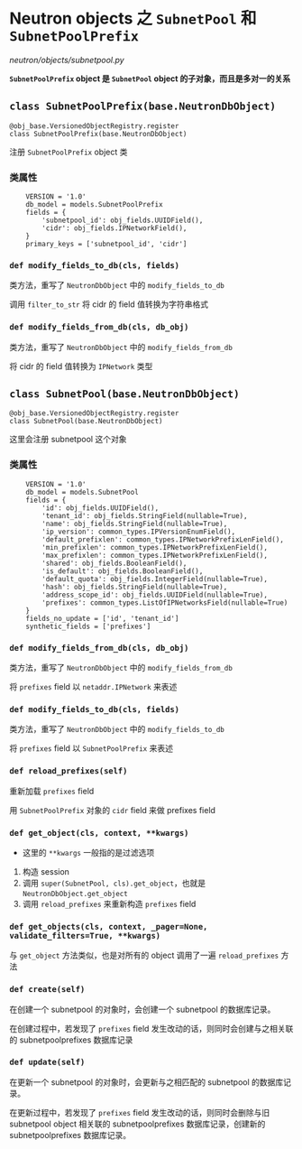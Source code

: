 # Neutron objects 之 `SubnetPool` 和 `SubnetPoolPrefix`

*neutron/objects/subnetpool.py*

**`SubnetPoolPrefix` object 是 `SubnetPool` object 的子对象，而且是多对一的关系**

## `class SubnetPoolPrefix(base.NeutronDbObject)`

```
@obj_base.VersionedObjectRegistry.register
class SubnetPoolPrefix(base.NeutronDbObject)
```

注册 `SubnetPoolPrefix` object 类

### 类属性

```
    VERSION = '1.0'
    db_model = models.SubnetPoolPrefix
    fields = {
        'subnetpool_id': obj_fields.UUIDField(),
        'cidr': obj_fields.IPNetworkField(),
    }
    primary_keys = ['subnetpool_id', 'cidr']
```

### `def modify_fields_to_db(cls, fields)`

类方法，重写了 `NeutronDbObject` 中的 `modify_fields_to_db`

调用 `filter_to_str` 将 cidr 的 field 值转换为字符串格式

### `def modify_fields_from_db(cls, db_obj)`

类方法，重写了 `NeutronDbObject` 中的 `modify_fields_from_db`

将 cidr 的 field 值转换为 `IPNetwork` 类型

## `class SubnetPool(base.NeutronDbObject)`

```
@obj_base.VersionedObjectRegistry.register
class SubnetPool(base.NeutronDbObject)
```

这里会注册 subnetpool 这个对象

### 类属性

```
    VERSION = '1.0'
    db_model = models.SubnetPool
    fields = {
        'id': obj_fields.UUIDField(),
        'tenant_id': obj_fields.StringField(nullable=True),
        'name': obj_fields.StringField(nullable=True),
        'ip_version': common_types.IPVersionEnumField(),
        'default_prefixlen': common_types.IPNetworkPrefixLenField(),
        'min_prefixlen': common_types.IPNetworkPrefixLenField(),
        'max_prefixlen': common_types.IPNetworkPrefixLenField(),
        'shared': obj_fields.BooleanField(),
        'is_default': obj_fields.BooleanField(),
        'default_quota': obj_fields.IntegerField(nullable=True),
        'hash': obj_fields.StringField(nullable=True),
        'address_scope_id': obj_fields.UUIDField(nullable=True),
        'prefixes': common_types.ListOfIPNetworksField(nullable=True)
    }
    fields_no_update = ['id', 'tenant_id']
    synthetic_fields = ['prefixes']
```

### `def modify_fields_from_db(cls, db_obj)`

类方法，重写了 `NeutronDbObject` 中的 `modify_fields_from_db`

将 `prefixes` field 以 `netaddr.IPNetwork` 来表述

### `def modify_fields_to_db(cls, fields)`

类方法，重写了 `NeutronDbObject` 中的 `modify_fields_to_db`

将 `prefixes` field 以 `SubnetPoolPrefix` 来表述

### `def reload_prefixes(self)`

重新加载 `prefixes` field

用 `SubnetPoolPrefix` 对象的 `cidr` field 来做 prefixes field

### `def get_object(cls, context, **kwargs)`

* 这里的 `**kwargs` 一般指的是过滤选项

1. 构造 session
2. 调用 `super(SubnetPool, cls).get_object`，也就是 `NeutronDbObject.get_object`
3. 调用 `reload_prefixes` 来重新构造 `prefixes` field

### `def get_objects(cls, context, _pager=None, validate_filters=True, **kwargs)`

与 `get_object` 方法类似，也是对所有的 object 调用了一遍 `reload_prefixes` 方法

### `def create(self)`

在创建一个 subnetpool 的对象时，会创建一个 subnetpool 的数据库记录。

在创建过程中，若发现了 `prefixes` field 发生改动的话，则同时会创建与之相关联的 subnetpoolprefixes 数据库记录

### `def update(self)`

在更新一个 subnetpool 的对象时，会更新与之相匹配的 subnetpool 的数据库记录。

在更新过程中，若发现了 `prefixes` field 发生改动的话，则同时会删除与旧 subnetpool object 相关联的 subnetpoolprefixes 数据库记录，创建新的 subnetpoolprefixes 数据库记录。




 